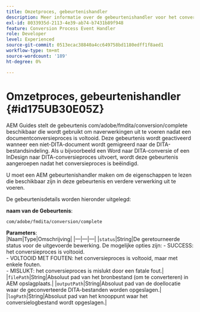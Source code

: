 ```yaml
---
title: Omzetproces, gebeurtenishandler
description: Meer informatie over de gebeurtenishandler voor het conversieproces
exl-id: 8033935d-2113-4e39-ab74-b7431b89f948
feature: Conversion Process Event Handler
role: Developer
level: Experienced
source-git-commit: 0513ecac38840a4cc649758bd1180edff1f8aed1
workflow-type: tm+mt
source-wordcount: '189'
ht-degree: 0%

---
```


# Omzetproces, gebeurtenishandler {#id175UB30E05Z}

AEM Guides stelt de gebeurtenis com/adobe/fmdita/conversion/complete beschikbaar die wordt gebruikt om naverwerkingen uit te voeren nadat een documentconversieproces is voltooid. Deze gebeurtenis wordt geactiveerd wanneer een niet-DITA-document wordt gemigreerd naar de DITA-bestandsindeling. Als u bijvoorbeeld een Word naar DITA-conversie of een InDesign naar DITA-conversieproces uitvoert, wordt deze gebeurtenis aangeroepen nadat het conversieproces is beëindigd.

U moet een AEM gebeurtenishandler maken om de eigenschappen te lezen die beschikbaar zijn in deze gebeurtenis en verdere verwerking uit te voeren.

De gebeurtenisdetails worden hieronder uitgelegd:

**naam van de Gebeurtenis**:

```HTTP
com/adobe/fmdita/conversion/complete 
```

**Parameters**:\
|Naam|Type|Omschrijving|
|—|—|—|
|`status`|String|De geretourneerde status voor de uitgevoerde bewerking. De mogelijke opties zijn: -   SUCCESS: het conversieproces is voltooid. <br> -   VOLTOOID MET FOUTEN: het conversieproces is voltooid, maar met enkele fouten. <br>-   MISLUKT: het conversieproces is mislukt door een fatale fout.|
|`filePath`|String|Absoluut pad van het bronbestand \(om te converteren\) in AEM opslagplaats.|
|`outputPath`|String|Absoluut pad van de doellocatie waar de geconverteerde DITA-bestanden worden opgeslagen.|
|`logPath`|String|Absoluut pad van het knooppunt waar het conversielogbestand wordt opgeslagen.|
